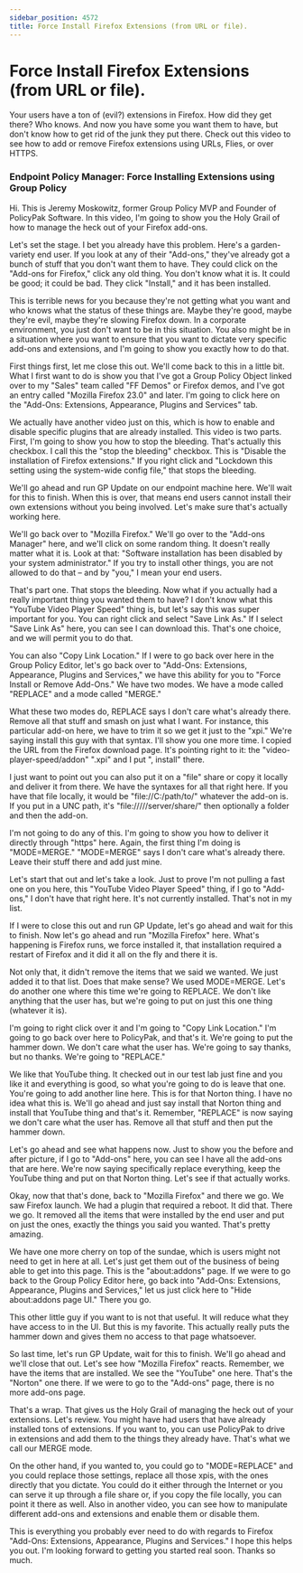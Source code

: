```yaml
---
sidebar_position: 4572
title: Force Install Firefox Extensions (from URL or file).
---
```


# Force Install Firefox Extensions (from URL or file).

Your users have a ton of (evil?) extensions in Firefox. How did they get there? Who knows. And now you have some you want them to have, but don't know how to get rid of the junk they put there. Check out this video to see how to add or remove Firefox extensions using URLs, Flies, or over HTTPS.

### Endpoint Policy Manager: Force Installing Extensions using Group Policy

Hi. This is Jeremy Moskowitz, former Group Policy MVP and Founder of PolicyPak Software. In this video, I'm going to show you the Holy Grail of how to manage the heck out of your Firefox add-ons.

Let's set the stage. I bet you already have this problem. Here's a garden-variety end user. If you look at any of their "Add-ons," they've already got a bunch of stuff that you don't want them to have. They could click on the "Add-ons for Firefox," click any old thing. You don't know what it is. It could be good; it could be bad. They click "Install," and it has been installed.

This is terrible news for you because they're not getting what you want and who knows what the status of these things are. Maybe they're good, maybe they're evil, maybe they're slowing Firefox down. In a corporate environment, you just don't want to be in this situation. You also might be in a situation where you want to ensure that you want to dictate very specific add-ons and extensions, and I'm going to show you exactly how to do that.

First things first, let me close this out. We'll come back to this in a little bit. What I first want to do is show you that I've got a Group Policy Object linked over to my "Sales" team called "FF Demos" or Firefox demos, and I've got an entry called "Mozilla Firefox 23.0" and later. I'm going to click here on the "Add-Ons: Extensions, Appearance, Plugins and Services" tab.

We actually have another video just on this, which is how to enable and disable specific plugins that are already installed. This video is two parts. First, I'm going to show you how to stop the bleeding. That's actually this checkbox. I call this the "stop the bleeding" checkbox. This is "Disable the installation of Firefox extensions." If you right click and "Lockdown this setting using the system-wide config file," that stops the bleeding.

We'll go ahead and run GP Update on our endpoint machine here. We'll wait for this to finish. When this is over, that means end users cannot install their own extensions without you being involved. Let's make sure that's actually working here.

We'll go back over to "Mozilla Firefox." We'll go over to the "Add-ons Manager" here, and we'll click on some random thing. It doesn't really matter what it is. Look at that: "Software installation has been disabled by your system administrator." If you try to install other things, you are not allowed to do that – and by "you," I mean your end users.

That's part one. That stops the bleeding. Now what if you actually had a really important thing you wanted them to have? I don't know what this "YouTube Video Player Speed" thing is, but let's say this was super important for you. You can right click and select "Save Link As." If I select "Save Link As" here, you can see I can download this. That's one choice, and we will permit you to do that.

You can also "Copy Link Location." If I were to go back over here in the Group Policy Editor, let's go back over to "Add-Ons: Extensions, Appearance, Plugins and Services," we have this ability for you to "Force Install or Remove Add-Ons." We have two modes. We have a mode called "REPLACE" and a mode called "MERGE."

What these two modes do, REPLACE says I don't care what's already there. Remove all that stuff and smash on just what I want. For instance, this particular add-on here, we have to trim it so we get it just to the "xpi." We're saying install this guy with that syntax. I'll show you one more time. I copied the URL from the Firefox download page. It's pointing right to it: the "video-player-speed/addon" ".xpi" and I put ", install" there.

I just want to point out you can also put it on a "file" share or copy it locally and deliver it from there. We have the syntaxes for all that right here. If you have that file locally, it would be "file://C:/path/to/" whatever the add-on is. If you put in a UNC path, it's "file://///server/share/" then optionally a folder and then the add-on.

I'm not going to do any of this. I'm going to show you how to deliver it directly through "https" here. Again, the first thing I'm doing is "MODE=MERGE." "MODE=MERGE" says I don't care what's already there. Leave their stuff there and add just mine.

Let's start that out and let's take a look. Just to prove I'm not pulling a fast one on you here, this "YouTube Video Player Speed" thing, if I go to "Add-ons," I don't have that right here. It's not currently installed. That's not in my list.

If I were to close this out and run GP Update, let's go ahead and wait for this to finish. Now let's go ahead and run "Mozilla Firefox" here. What's happening is Firefox runs, we force installed it, that installation required a restart of Firefox and it did it all on the fly and there it is.

Not only that, it didn't remove the items that we said we wanted. We just added it to that list. Does that make sense? We used MODE=MERGE. Let's do another one where this time we're going to REPLACE. We don't like anything that the user has, but we're going to put on just this one thing (whatever it is).

I'm going to right click over it and I'm going to "Copy Link Location." I'm going to go back over here to PolicyPak, and that's it. We're going to put the hammer down. We don't care what the user has. We're going to say thanks, but no thanks. We're going to "REPLACE."

We like that YouTube thing. It checked out in our test lab just fine and you like it and everything is good, so what you're going to do is leave that one. You're going to add another line here. This is for that Norton thing. I have no idea what this is. We'll go ahead and just say install that Norton thing and install that YouTube thing and that's it. Remember, "REPLACE" is now saying we don't care what the user has. Remove all that stuff and then put the hammer down.

Let's go ahead and see what happens now. Just to show you the before and after picture, if I go to "Add-ons" here, you can see I have all the add-ons that are here. We're now saying specifically replace everything, keep the YouTube thing and put on that Norton thing. Let's see if that actually works.

Okay, now that that's done, back to "Mozilla Firefox" and there we go. We saw Firefox launch. We had a plugin that required a reboot. It did that. There we go. It removed all the items that were installed by the end user and put on just the ones, exactly the things you said you wanted. That's pretty amazing.

We have one more cherry on top of the sundae, which is users might not need to get in here at all. Let's just get them out of the business of being able to get into this page. This is the "about:addons" page. If we were to go back to the Group Policy Editor here, go back into "Add-Ons: Extensions, Appearance, Plugins and Services," let us just click here to "Hide about:addons page UI." There you go.

This other little guy if you want to is not that useful. It will reduce what they have access to in the UI. But this is my favorite. This actually really puts the hammer down and gives them no access to that page whatsoever.

So last time, let's run GP Update, wait for this to finish. We'll go ahead and we'll close that out. Let's see how "Mozilla Firefox" reacts. Remember, we have the items that are installed. We see the "YouTube" one here. That's the "Norton" one there. If we were to go to the "Add-ons" page, there is no more add-ons page.

That's a wrap. That gives us the Holy Grail of managing the heck out of your extensions. Let's review. You might have had users that have already installed tons of extensions. If you want to, you can use PolicyPak to drive in extensions and add them to the things they already have. That's what we call our MERGE mode.

On the other hand, if you wanted to, you could go to "MODE=REPLACE" and you could replace those settings, replace all those xpis, with the ones directly that you dictate. You could do it either through the Internet or you can serve it up through a file share or, if you copy the file locally, you can point it there as well. Also in another video, you can see how to manipulate different add-ons and extensions and enable them or disable them.

This is everything you probably ever need to do with regards to Firefox "Add-Ons: Extensions, Appearance, Plugins and Services." I hope this helps you out. I'm looking forward to getting you started real soon. Thanks so much.
